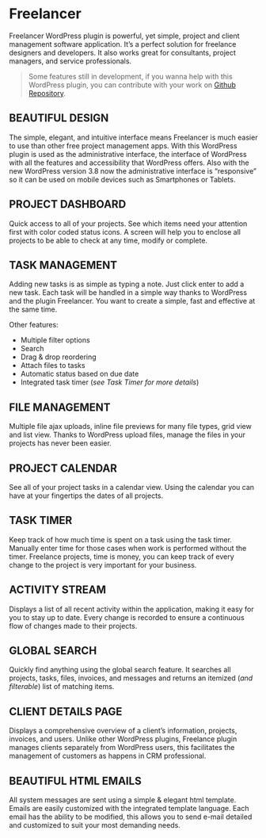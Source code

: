 Freelancer
==========

Freelancer WordPress plugin is powerful, yet simple, project and client management software application. It’s a perfect solution for freelance designers and developers. It also works great for consultants, project managers, and service professionals.

> Some features still in development, if you wanna help with this WordPress plugin, you can contribute with your work on [Github Repository](https://github.com/nunoapps/freelancer).


BEAUTIFUL DESIGN
----------------

The simple, elegant, and intuitive interface means Freelancer is much easier to use than other free project management apps. With this WordPress plugin is used as the administrative interface, the interface of WordPress with all the features and accessibility that WordPress offers. Also with the new WordPress version 3.8 now the administrative interface is “responsive” so it can be used on mobile devices such as Smartphones or Tablets.


PROJECT DASHBOARD
-----------------

Quick access to all of your projects. See which items need your attention first with color coded status icons. A screen will help you to enclose all projects to be able to check at any time, modify or complete.


TASK MANAGEMENT
---------------

Adding new tasks is as simple as typing a note. Just click enter to add a new task. Each task will be handled in a simple way thanks to WordPress and the plugin Freelancer. You want to create a simple, fast and effective at the same time.

Other features:
* Multiple filter options
* Search
* Drag & drop reordering
* Attach files to tasks
* Automatic status based on due date
* Integrated task timer (_see Task Timer for more details_)


FILE MANAGEMENT
---------------

Multiple file ajax uploads, inline file previews for many file types, grid view and list view. Thanks to WordPress upload files, manage the files in your projects has never been easier.


PROJECT CALENDAR
----------------

See all of your project tasks in a calendar view. Using the calendar you can have at your fingertips the dates of all projects.


TASK TIMER
----------

Keep track of how much time is spent on a task using the task timer. Manually enter time for those cases when work is performed without the timer. Freelance projects, time is money, you can keep track of every change to the project is very important for your business.


ACTIVITY STREAM
---------------

Displays a list of all recent activity within the application, making it easy for you to stay up to date. Every change is recorded to ensure a continuous flow of changes made to their projects.


GLOBAL SEARCH
-------------

Quickly find anything using the global search feature. It searches all projects, tasks, files, invoices, and messages and returns an itemized (_and filterable_) list of matching items.


CLIENT DETAILS PAGE
-------------------

Displays a comprehensive overview of a client’s information, projects, invoices, and users. Unlike other WordPress plugins, Freelance plugin manages clients separately from WordPress users, this facilitates the management of customers as happens in CRM professional.


BEAUTIFUL HTML EMAILS
---------------------

All system messages are sent using a simple & elegant html template. Emails are easily customized with the integrated template language. Each email has the ability to be modified, this allows you to send e-mail detailed and customized to suit your most demanding needs.
